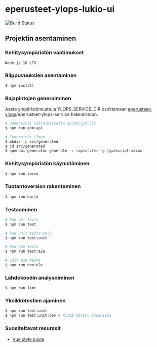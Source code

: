 # eperusteet-ylops-lukio-ui

[![Build Status](https://travis-ci.org/Opetushallitus/eperusteet-ylops-lukio.svg?branch=master)](https://travis-ci.org/Opetushallitus/eperusteet-ylops-lukio)

## Projektin asentaminen

### Kehitysympäristön vaatimukset
```
Node.js 10 LTS
```

### Riippuvuuksien asentaminen

```sh
$ npm install
```

### Rajapintojen generoiminen

Aseta ympäristömuuttuja YLOPS_SERVICE_DIR osoittamaan [eperusteet-ylops](https://github.com/Opetushallitus/eperusteet-ylops)\/eperusteet-ylops-service hakemistoon.

```sh
# Generointi väliaikaisella apuskriptilla
$ npm run gen:api

# Generointi ilman
$ mkdir -p src/generated
$ cd src/generated
$ openapi-generator generate -i <specfile> -g typescript-axios
```

### Kehitysympäristön käynistäminen
```sh
$ npm run serve
```

### Tuotantoversion rakentaminen
```sh
$ npm run build
```

### Testaaminen
```sh
# Run all tests
$ npm run test

# Run unit tests only
$ npm run test:unit

# Run e2e tests
$ npm run test:e2e

# Edit e2e tests
$ npm run dev:e2e
```

### Lähdekoodin analysoiminen
```sh
$ npm run lint
```

### Yksikkötestien ajaminen
```sh
$ npm run test:unit
$ npm run test:unit:dev # Pitää testit käynnissä
```

### Suositeltavat resurssit
- [Vue style guide](https://vuejs.org/v2/style-guide)
